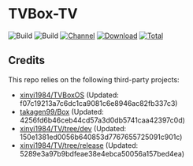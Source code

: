 # TVBox-TV

![Build](https://shields.io/github/actions/workflow/status/xinyi1984/TVBox-TV/TV.yml?branch=master&logo=github&label=Build)
![Build](https://shields.io/github/actions/workflow/status/xinyi1984/TVBox-TV/TVBox.yml?branch=master&logo=github&label=Build)
[![Channel](https://img.shields.io/badge/Follow-Telegram-blue.svg?logo=telegram)](https://t.me/klbot)
[![Download](https://img.shields.io/github/v/release/xinyi1984/TVBox-TV?color=orange&logoColor=orange&label=Download&logo=DocuSign)](https://github.com/xinyi1984/TVBox-TV/releases/latest) 
[![Total](https://shields.io/github/downloads/xinyi1984/TVBox-TV/total?logo=Bookmeter&label=Counts&logoColor=yellow&color=yellow)](https://github.com/xinyi1984/TVBox-TV/releases)

## Credits
This repo relies on the following third-party projects:
- [xinyi1984/TVBoxOS](https://github.com/xinyi1984/TVBoxOS) (Updated: f07c19213a7c6dc1ca9081c6e8946ac82fb337c3)
- [takagen99/Box](https://github.com/takagen99/Box) (Updated: 4256fd6b46ceb44cd57a3d0db5741caa42397c0d)
- [xinyi1984/TV/tree/dev](https://github.com/xinyi1984/TV/tree/dev) (Updated: 150e1381ed0056b640853d7767655725091c901c)
- [xinyi1984/TV/tree/release](https://github.com/xinyi1984/TV/tree/release) (Updated: 5289e3a97b9bdfeae38e4ebca50056a157bed4ea)
